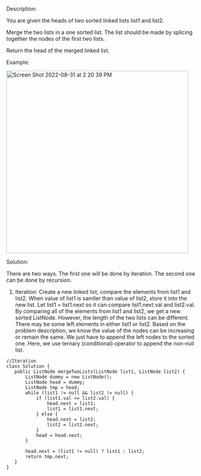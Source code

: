 Description:

You are given the heads of two sorted linked lists list1 and list2.

Merge the two lists in a one sorted list. The list should be made by splicing together the nodes of the first two lists.

Return the head of the merged linked list.

Example:

<img width="481" alt="Screen Shot 2022-08-31 at 2 20 39 PM" src="https://user-images.githubusercontent.com/97696773/187607763-9b7eca52-ea94-45c0-91fb-e6c34f1dd136.png">

Solution:

There are two ways. The first one will be done by iteration. The second one can be done by recursion. 

1. Iteration: Create a new linked list, compare the elements from list1 and list2. When value of list1 is samller than value of list2, store it 
 into the new list. Let list1 = list1.next so it can compare list1.next.val and list2.val. By comparing all of the elements from list1 and list2,
 we get a new sorted ListNode. However, the length of the two lists can be different. There may be some left elements in either list1 or list2. Based on the problem description, we know the value of the nodes can be increasing or remain the same. We just have to append the left nodes to the sorted one. 
 Here, we use ternary (conditional) operator to append the non-null list. 
 
 ```
 //Iteration
class Solution {
    public ListNode mergeTwoLists(ListNode list1, ListNode list2) {
        ListNode dummy = new ListNode();
        ListNode head = dummy;
        ListNode tmp = head;
        while (list1 != null && list2 != null) {
            if (list1.val <= list2.val) {
                head.next = list1;
                list1 = list1.next;
            } else {
                head.next = list2;
                list2 = list2.next;
            }
            head = head.next;
        }
        
        head.next = (list1 != null) ? list1 : list2;
        return tmp.next;
    }
}
```


